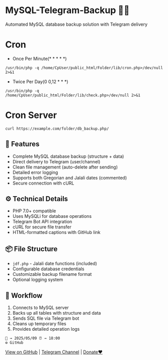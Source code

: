# MySQL-Telegram-Backup 🤖💾

Automated MySQL database backup solution with Telegram delivery

# Cron
- Once Per Minute(* * * * *)
```
/usr/bin/php -q /home/CpUser/public_html/Folder/lib/cron.php>/dev/null 2>&1
```
- Twice Per Day(0 0,12 * * *)
```
/usr/bin/php -q /home/CpUser/public_html/Folder/lib/check.php>/dev/null 2>&1
```
# Cron Server
```
curl https://example.com/folder/db_backup.php/
```

## 🔧 Features

- Complete MySQL database backup (structure + data)
- Direct delivery to Telegram (user/channel)
- Clean file management (auto-delete after sending)
- Detailed error logging
- Supports both Gregorian and Jalali dates (commented)
- Secure connection with cURL

## ⚙️ Technical Details

- PHP 7.0+ compatible
- Uses MySQLi for database operations
- Telegram Bot API integration
- cURL for secure file transfer
- HTML-formatted captions with GitHub link

## 📦 File Structure

- `jdf.php` - Jalali date functions (included)
- Configurable database credentials
- Customizable backup filename format
- Optional logging system

## 🔄 Workflow

1. Connects to MySQL server
2. Backs up all tables with structure and data
3. Sends SQL file via Telegram bot
4. Cleans up temporary files
5. Provides detailed operation logs

```
📅 → 2025/05/09 ⏰ → 18:00
⚙️ GitHub
```

[View on GitHub](https://github.com/Vahid-Spacer/MySQL-Telegram-Backup) | [Telegram Channel](https://t.me/Dev_SpaceX) | [Donate❤️](https://www.coffeebede.com/spacex)
